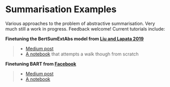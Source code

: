 # Summarisation Examples
Various approaches to the problem of abstractive summarisation. Very much still a work in progress. Feedback welcome! Current tutorials include:

**Finetuning the BertSumExtAbs model from [Liu and Lapata 2019](https://arxiv.org/abs/1908.08345)**
> * [Medium post](https://medium.com/curation-corporation/fine-tuning-bert-for-abstractive-summarisation-with-the-curation-dataset-79ea4b40a923)
> * [A notebook](https://github.com/CurationCorp/curation-corpus/tree/master/examples/bertextabs) that attempts a walk though from scratch

**Finetuning BART from [Facebook](https://arxiv.org/abs/1910.13461)**
> * [Medium post](https://medium.com/curation-corporation/fine-tuning-bart-for-abstractive-text-summarisation-with-fastai2-d7a2ad676a13)
> * [A notebook](https://github.com/CurationCorp/curation-corpus/tree/master/examples/bart/finetuning-bart.ipynb)
